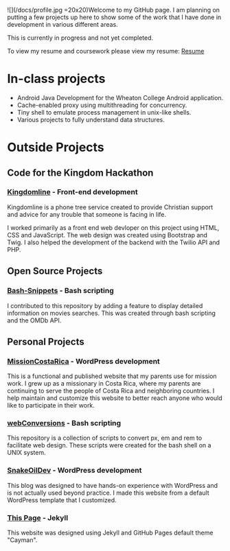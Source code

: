 ![](/docs/profile.jpg =20x20)Welcome to my GitHub page. 
I am planning on putting a few projects up here to show some of the work that I have done in development in various different areas. 

This is currently in progress and not yet completed.

To view my resume and coursework please view my resume: [Resume](/docs/JesseTatumResume.pdf)

# In-class projects
* Android Java Development for the Wheaton College Android application.
* Cache-enabled proxy using multithreading for concurrency.
* Tiny shell to emulate process management in unix-like shells.
* Various projects to fully understand data structures.

# Outside Projects
## Code for the Kingdom Hackathon
### [Kingdomline](/klweb/web/index.html) - Front-end development

Kingdomline is a phone tree service created to provide Christian support and advice for any trouble that someone is facing in life.

I worked primarily as a front end web devloper on this project using HTML, CSS and JavaScript. 
The web design was created using Bootstrap and Twig. 
I also helped the development of the backend with the Twilio API and PHP.

## Open Source Projects

### [Bash-Snippets](https://github.com/alexanderepstein/Bash-Snippets) - Bash scripting
I contributed to this repository by adding a feature to display detailed information on movies searches. This was created through bash scripting and the OMDb API.

## Personal Projects

### [MissionCostaRica](http://missioncostarica.com) - WordPress development
This is a functional and published website that my parents use for mission work. 
I grew up as a missionary in Costa Rica, where my parents are continuing to serve the people of Costa Rica and neighboring countries.
I help maintain and customize this website to better reach anyone who would like to participate in their work.

### [webConversions](https://github.com/JTatum95/webConversions) - Bash scripting
This repository is a collection of scripts to convert px, em and rem to facilitate web design. These scripts were created for the bash shell on a UNIX system.

### [SnakeOilDev](https://snakeoildev.wordpress.com) - WordPress development 
This blog was designed to have hands-on experience with WordPress and is not actually used beyond practice. I made this website from a default WordPress template that I customized.

### [This Page](JTatum95.github.io) - Jekyll
This website was designed using Jekyll and GitHub Pages default theme "Cayman".
